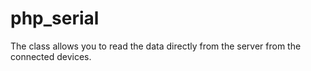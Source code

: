 # php_serial
The class allows you to read the data directly from the server from the connected devices.

